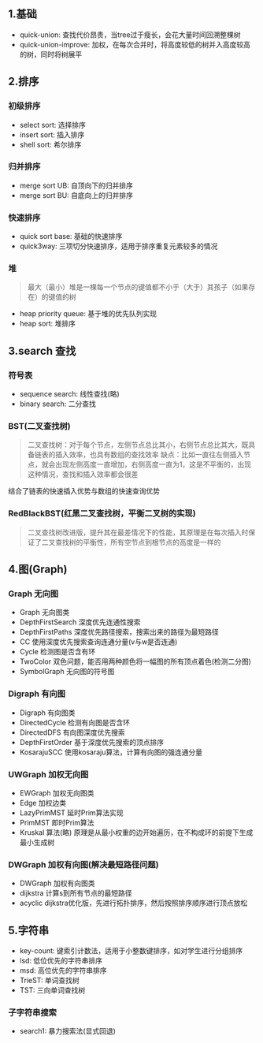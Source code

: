 ## 1.基础
* quick-union: 查找代价昂贵，当tree过于瘦长，会花大量时间回溯整棵树
* quick-union-improve: 加权，在每次合并时，将高度较低的树并入高度较高的树，同时将树展平

## 2.排序

### 初级排序
* select sort: 选择排序
* insert sort: 插入排序
* shell sort: 希尔排序

### 归并排序
* merge sort UB: 自顶向下的归并排序
* merge sort BU: 自底向上的归并排序

### 快速排序
* quick sort base: 基础的快速排序
* quick3way: 三项切分快速排序，适用于排序重复元素较多的情况

### 堆
> 最大（最小）堆是一棵每一个节点的键值都不小于（大于）其孩子（如果存在）的键值的树

* heap priority queue: 基于堆的优先队列实现
* heap sort: 堆排序

## 3.search 查找

### 符号表
* sequence search: 线性查找(略)
* binary search: 二分查找

### BST(二叉查找树)
> 二叉查找树：对于每个节点，左侧节点总比其小，右侧节点总比其大，既具备链表的插入效率，也具有数组的查找效率
> 缺点：比如一直往左侧插入节点，就会出现左侧高度一直增加，右侧高度一直为1，这是不平衡的，出现这种情况，查找和插入效率都会很差

结合了链表的快速插入优势与数组的快速查询优势

### RedBlackBST(红黑二叉查找树，平衡二叉树的实现)
> 二叉查找树改进版，提升其在最差情况下的性能，其原理是在每次插入时保证了二叉查找树的平衡性，所有空节点到根节点的高度是一样的

## 4.图(Graph)

### Graph 无向图
* Graph 无向图类
* DepthFirstSearch 深度优先连通性搜索
* DepthFirstPaths 深度优先路径搜索，搜索出来的路径为最短路径
* CC 使用深度优先搜索查询连通分量(v与w是否连通)
* Cycle 检测图是否含有环
* TwoColor 双色问题，能否用两种颜色将一幅图的所有顶点着色(检测二分图)
* SymbolGraph 无向图的符号图

### Digraph 有向图
* Digraph 有向图类
* DirectedCycle 检测有向图是否含环
* DirectedDFS 有向图深度优先搜索
* DepthFirstOrder 基于深度优先搜索的顶点排序
* KosarajuSCC 使用kosaraju算法，计算有向图的强连通分量

### UWGraph 加权无向图

* EWGraph 加权无向图类
* Edge 加权边类
* LazyPrimMST 延时Prim算法实现
* PrimMST 即时Prim算法
* Kruskal 算法(略) 原理是从最小权重的边开始遍历，在不构成环的前提下生成最小生成树

### DWGraph 加权有向图(解决最短路径问题)
* DWGraph 加权有向图类
* dijkstra 计算s到所有节点的最短路径
* acyclic dijkstra优化版，先进行拓扑排序，然后按照排序顺序进行顶点放松

## 5.字符串
* key-count: 键索引计数法，适用于小整数键排序，如对学生进行分组排序
* lsd: 低位优先的字符串排序
* msd: 高位优先的字符串排序
* TrieST: 单词查找树
* TST: 三向单词查找树

### 子字符串搜索
* search1: 暴力搜索法(显式回退)